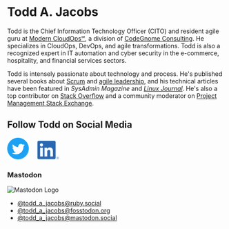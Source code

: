 # Todd A. Jacobs

Todd is the Chief Information Technology Officer (CITO) and resident agile guru at [Modern
CloudOps℠][1], a division of [CodeGnome Consulting][11]. He specializes
in CloudOps, DevOps, and agile transformations. Todd is also a
recognized expert in IT automation and cyber security in the e-commerce,
hospitality, and financial services sectors.

Todd is intensely passionate about technology and process. He's
published several books about [Scrum][3] and [agile leadership][2], and
his technical articles have been featured in *SysAdmin Magazine* and
*[Linux Journal][4]*. He's also a top contributor on [Stack Overflow][5]
and a community moderator on [Project Management Stack Exchange][6].

## Follow Todd on Social Media

[![Twitter][7]][9] &nbsp; &nbsp; [![LinkedIn][8]][10]

### Mastodon
![Mastodon Logo](https://joinmastodon.org/logos/wordmark-white-text.svg)
- <a rel="me" href="https://ruby.social/@todd_a_jacobs">@todd_a_jacobs@ruby.social</a>
- <a rel="me" href="https://fosstodon.org/@todd_a_jacobs">@todd_a_jacobs@fosstodon.org</a>
- <a rel="me" href="https://mastodon.social/@todd_a_jacobs">@todd_a_jacobs@mastodon.social</a>


[1]: https://www.moderndevops.com/
[2]: https://leanpub.com/agilecio/
[3]: https://leanpub.com/scrum-first-aid/
[4]: https://www.linuxjournal.com/
[5]: https://stackoverflow.com/users/1301972/todd-a-jacobs
[6]: https://pm.stackexchange.com/users/4271/todd-a-jacobs
[7]: images/twitter.png
[8]: images/linkedin.png
[9]: https://twitter.com/Todd_A_Jacobs
[10]: https://www.linkedin.com/in/todd-a-jacobs/
[11]: https://www.moderndevops.com/
